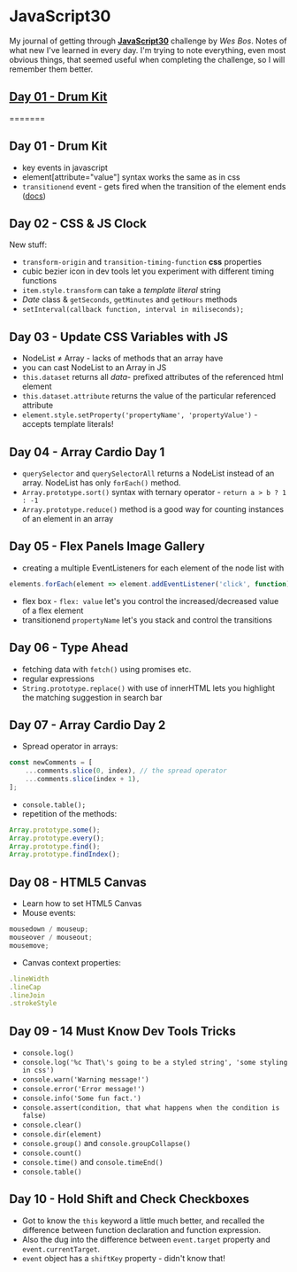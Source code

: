 # JavaScript30

My journal of getting through [**JavaScript30**](https://javascript30.com) challenge by _Wes Bos_.
Notes of what new I've learned in every day. I'm trying to note everything, even most obvious things, that seemed useful when completing the challenge, so I will remember them better.

## [Day 01 - Drum Kit](https://grzegorzp4tyk.github.io/javascript30/01%20-%20JavaScript%20Drum%20Kit/index-START.html)

=======

## Day 01 - Drum Kit

-   key events in javascript
-   element[attribute="value"] syntax works the same as in css
-   `transitionend` event - gets fired when the transition of the element ends ([docs](https://developer.mozilla.org/en-US/docs/Web/API/HTMLElement/transitionend_event))

## Day 02 - CSS & JS Clock

New stuff:

-   `transform-origin` and `transition-timing-function` **css** properties
-   cubic bezier icon in dev tools let you experiment with different timing functions
-   `item.style.transform` can take a _template literal_ string
-   _Date_ class & `getSeconds`, `getMinutes` and `getHours` methods
-   `setInterval(callback function, interval in miliseconds);`

## Day 03 - Update CSS Variables with JS

-   NodeList ≠ Array - lacks of methods that an array have
-   you can cast NodeList to an Array in JS
-   `this.dataset` returns all _data-_ prefixed attributes of the referenced html element
-   `this.dataset.attribute` returns the value of the particular referenced attribute
-   `element.style.setProperty('propertyName', 'propertyValue')` - accepts template literals!

## Day 04 - Array Cardio Day 1

-   `querySelector` and `querySelectorAll` returns a NodeList instead of an array. NodeList has only `forEach()` method.
-   `Array.prototype.sort()` syntax with ternary operator - `return a > b ? 1 : -1`
-   `Array.prototype.reduce()` method is a good way for counting instances of an element in an array

## Day 05 - Flex Panels Image Gallery

-   creating a multiple EventListeners for each element of the node list with

```javascript
elements.forEach(element => element.addEventListener('click', function));
```

-   flex box - `flex: value` let's you control the increased/decreased value of a flex element
-   transitionend `propertyName` let's you stack and control the transitions

## Day 06 - Type Ahead

-   fetching data with `fetch()` using promises etc.
-   regular expressions
-   `String.prototype.replace()` with use of innerHTML lets you highlight the matching suggestion in search bar

## Day 07 - Array Cardio Day 2

-   Spread operator in arrays:

```javascript
const newComments = [
    ...comments.slice(0, index), // the spread operator
    ...comments.slice(index + 1),
];
```

-   `console.table();`
-   repetition of the methods:

```javascript
Array.prototype.some();
Array.prototype.every();
Array.prototype.find();
Array.prototype.findIndex();
```

## Day 08 - HTML5 Canvas

-   Learn how to set HTML5 Canvas
-   Mouse events:

```javascript
mousedown / mouseup;
mouseover / mouseout;
mousemove;
```

-   Canvas context properties:

```javascript
.lineWidth
.lineCap
.lineJoin
.strokeStyle
```

## Day 09 - 14 Must Know Dev Tools Tricks

-   `console.log()`
-   `console.log('%c That\'s going to be a styled string', 'some styling in css')`
-   `console.warn('Warning message!')`
-   `console.error('Error message!')`
-   `console.info('Some fun fact.')`
-   `console.assert(condition, that what happens when the condition is false)`
-   `console.clear()`
-   `console.dir(element)`
-   `console.group()` and `console.groupCollapse()`
-   `console.count()`
-   `console.time()` and `console.timeEnd()`
-   `console.table()`

## Day 10 - Hold Shift and Check Checkboxes

-   Got to know the `this` keyword a little much better, and recalled the difference between function declaration and function expression.
-   Also the dug into the difference between `event.target` property and `event.currentTarget`.
-   `event` object has a `shiftKey` property - didn't know that!
